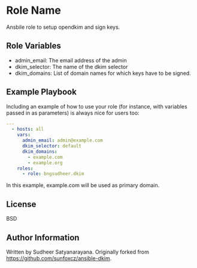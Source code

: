 Role Name
=========

Ansbile role to setup opendkim and sign keys.


Role Variables
--------------
  - admin_email: The email address of the admin
  - dkim_selector: The name of the dkim selector
  - dkim_domains: List of domain names for which keys have to be signed.

Example Playbook
----------------

Including an example of how to use your role (for instance, with variables passed in as parameters) is always nice for users too:

```yaml
---
  - hosts: all
    vars:
      admin_email: admin@example.com
      dkim_selector: default
      dkim_domains:
        - example.com
        - example.org
    roles:
      - role: bngsudheer.dkim
```
In this example, example.com will be used as primary domain.

License
-------
BSD

Author Information
------------------
Written by Sudheer Satyanarayana. Originally forked from https://github.com/sunfoxcz/ansible-dkim.
